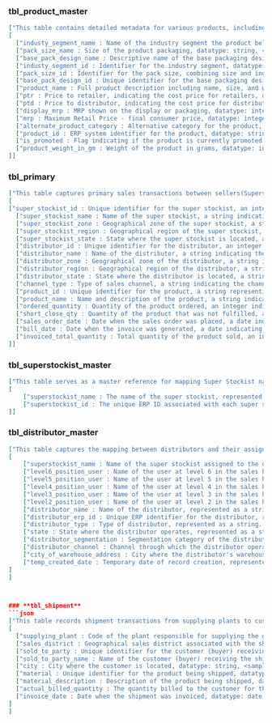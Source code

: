 ### **tbl_product_master**
```json
["This table contains detailed metadata for various products, including pricing, packaging, units, categories, and custom attributes. It is used for converting quantities between units, identifying promotions, and structuring product taxonomy. The table supports UI display logic and batch rules via flags and conversion factors, and is essential for enriching sales, stock, and shipment data with standardized product information.", 
[
  ["industy_segment_name : Name of the industry segment the product belongs to, datatype: string, <sample values: CAR, CAR>"],
  ["pack_size_name : Size of the product packaging, datatype: string, <sample values: MRP 20, MRP 10>"],
  ["base_pack_design_name : Descriptive name of the base packaging design of the product, datatype: string, <sample values: Takatak Namkeen Tomato 100 Gm, Fatafat Bhel MRP 10>"],
  ["industy_segment_id : Identifier for the industry segment, datatype: string, <sample values: Western Snacks_Out of Home, Namkeen_Out of Home>"],
  ["pack_size_id : Identifier for the pack size, combining size and industry segment, datatype: string, <sample values: MRP 20_Western Snacks_Out of Home, MRP 10_Namkeen_Out of Home>"],
  ["base_pack_design_id : Unique identifier for the base packaging design, datatype: string, <sample values: BIA7L670887A51556, BDM5A690290A10596>"],
  ["product_name : Full product description including name, size, and weight, datatype: string, <sample values: Takatak Namkeen Tomato 100 GM*7.2 KG NGP, Fatafat Bhel MRP 10|47 GM*11.75 KG>"],
  ["ptr : Price to retailer, indicating the cost price for retailers, datatype: float, <sample values: 15.2625, 7.4999>"],
  ["ptd : Price to distributor, indicating the cost price for distributors, datatype: float, <sample values: 14.39, 7>"],
  ["display_mrp : MRP shown on the display or packaging, datatype: integer, <sample values: 20, 10>"],
  ["mrp : Maximum Retail Price - final consumer price, datatype: integer, <sample values: 20, 10>"],
  ["alternate_product_category : Alternative category for the product, datatype: string, <sample values: Bridges, Mix/Chivra/Chanachur>"],
  ["product_id : ERP system identifier for the product, datatype: string, <sample values: FI088701000720000D, FD029000471175000D>"],
  ["is_promoted : Flag indicating if the product is currently promoted, datatype: boolean, <sample values: False, False>"],
  ["product_weight_in_gm : Weight of the product in grams, datatype: integer, <sample values: 0, 0>"]
]]
```


### **tbl_primary**
```json
["This table captures primary sales transactions between sellers(Superstockist) and buyers (Distributors),it tells the order quantity against every product & invoiced quantity that was billed against those orders.Invoiced quantities are the actual sales made by SuperStockist to Distributors.", 
[
["super_stockist_id : Unique identifier for the super stockist, an integer representing the seller entity. <sample values: 19000102>"],
  ["super_stockist_name : Name of the super stockist, a string indicating the seller's business name. <sample values: S B Markplus Private Limited-2>"],
  ["super_stockist_zone : Geographical zone of the super stockist, a string indicating the zone. <sample values: >"],
  ["super_stockist_region : Geographical region of the super stockist, a string indicating the region. <sample values: >"],
  ["super_stockist_state : State where the super stockist is located, a string indicating the state. <sample values: DELHI>"],
  ["distributor_id : Unique identifier for the distributor, an integer representing the buyer entity. <sample values: 460307>"],
  ["distributor_name : Name of the distributor, a string indicating the buyer's business name. <sample values: SAWARIYA TRADING 41496>"],
  ["distributor_zone : Geographical zone of the distributor, a string indicating the zone. <sample values: NORTH>"],
  ["distributor_region : Geographical region of the distributor, a string indicating the region. <sample values: DELHI>"],
  ["distributor_state : State where the distributor is located, a string indicating the state. <sample values: DELHI>"],
  ["channel_type : Type of sales channel, a string indicating the channel type. <sample values: GT>"],
  ["product_id : Unique identifier for the product, a string representing the product SKU. <sample values: FD016600220792001D>"],
  ["product_name : Name and description of the product, a string indicating the product details. <sample values: Bhavnagri Gathiya MRP 5|22 GM*7.92 KG>"],
  ["ordered_quantity : Quantity of the product ordered, an integer indicating the number of units. <sample values: 1800>"],
  ["short_close_qty : Quantity of the product that was not fulfilled, an integer indicating the shortfall. <sample values: 0>"],
  ["sales_order_date : Date when the sales order was placed, a date indicating the order date. <sample values: 04/10/25>"],
  ["bill_date : Date when the invoice was generated, a date indicating the billing date.datatype: date <sample values: 24/04/25>"],
  ["invoiced_total_quantity : Total quantity of the product sold, an integer indicating the invoiced units. <sample values: 1800>"]
]]
```


### **tbl_superstockist_master**
```json
["This table serves as a master reference for mapping Super Stockist names to their corresponding ERP IDs, facilitating the identification and referencing of super stockists across distribution and supply chain datasets. It is crucial for hierarchy-level reporting and regional inventory analysis.", 
[
    ["superstockist_name : The name of the super stockist, represented as a string. It is used to identify the super stockist in the supply chain. <sample values: Kansal Estate Private Limited, S B Markplus Private Limited-2, etc.>"],
    ["superstockist_id : The unique ERP ID associated with each super stockist, represented as an integer. This ID is used for referencing in various datasets. <sample values: 19000149, 19000102, etc.>"]
]]
```


### **tbl_distributor_master**
```json
["This table captures the mapping between distributors and their assigned super stockists in the Delhi region, including multi-level sales hierarchy data, distributor segmentation, channels, geotag, and ERP identifiers. It is useful for understanding the sales organization structure, tax jurisdictions, and distributor classification, enabling location-wise planning, supply chain alignment, and geo-segmented performance reporting.", 
[
    ["superstockist_name : Name of the super stockist assigned to the distributor, represented as a string. <sample values: S B Markplus Private Limited-2, ...>"],
    ["level6_position_user : Name of the user at level 6 in the sales hierarchy, represented as a string. <sample values: Vinayak Mathur, ...>"],
    ["level5_position_user : Name of the user at level 5 in the sales hierarchy, represented as a string. <sample values: Manoj Kumar Gaur, ...>"],
    ["level4_position_user : Name of the user at level 4 in the sales hierarchy, represented as a string. <sample values: Lokesh Baweja, ...>"],
    ["level3_position_user : Name of the user at level 3 in the sales hierarchy, represented as a string. <sample values: Ashwani Mudgil, ...>"],
    ["level2_position_user : Name of the user at level 2 in the sales hierarchy, represented as a string. <sample values: Mohammad Gaffar, ...>"],
    ["distributor_name : Name of the distributor, represented as a string. <sample values: SAWARIYA TRADING 41496, ...>"],
    ["distributor_erp_id : Unique ERP identifier for the distributor, represented as an integer. <sample values: 460307, ...>"],
    ["distributor_type : Type of distributor, represented as a string. <sample values: Sub Stockist, ...>"],
    ["state : State where the distributor operates, represented as a string. <sample values: DELHI, ...>"],
    ["distributor_segmentation : Segmentation category of the distributor, represented as a string. <sample values: GT, ...>"],
    ["distributor_channel : Channel through which the distributor operates, represented as a string. <sample values: GT, ...>"],
    ["city_of_warehouse_address : City where the distributor's warehouse is located, represented as a string. <sample values: WEST DELHI WEST DELHI, ...>"],
    ["temp_created_date : Temporary date of record creation, represented as a date in DD/MM/YY format. <sample values: 30/03/25, ...>"]
]
]



### **tbl_shipment**
```json
["This table records shipment transactions from supplying plants to customers (sold-to parties), detailing the logistical and billing aspects of product movement. It serves as a key source for tracking dispatched quantities, billing dates, and the relationship between plants, regions, and customers. The data can be used for supply chain performance monitoring, shipment reconciliation with sales records, and identifying customer-level shipment patterns.", 
[
  ["supplying_plant : Code of the plant responsible for supplying the goods, datatype: string, <sample values: HM51>"],
  ["sales_district : Geographical sales district associated with the shipment, datatype: string, <sample values: NORTH>"],
  ["sold_to_party : Unique identifier for the customer (buyer) receiving the shipment, datatype: integer, <sample values: 19000102>"],
  ["sold_to_party_name : Name of the customer (buyer) receiving the shipment, datatype: string, <sample values: S B Markplus Private Limited>"],
  ["city : City where the customer is located, datatype: string, <sample values: Delhi>"],
  ["material : Unique identifier for the product being shipped, datatype: string, <sample values: FD062900401000000D>"],
  ["material_description : Description of the product being shipped, datatype: string, <sample values: Palak Sev MRP 10|40 GM*10 KG>"],
  ["actual_billed_quantity : The quantity billed to the customer for the shipment, datatype: integer, <sample values: 8750, 1750, 2500>"],
  ["invoice_date : Date when the shipment was invoiced, datatype: date, <sample values: 07/05/25>"]
]
]

```
